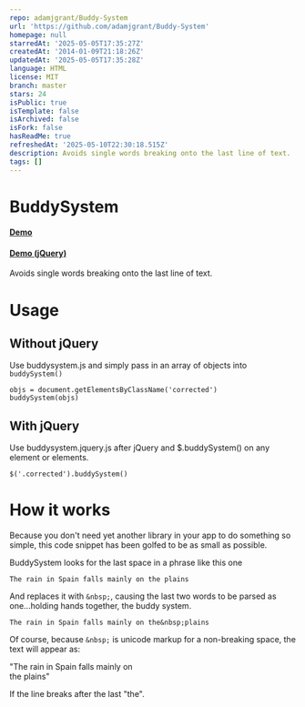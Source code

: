 ```yaml
---
repo: adamjgrant/Buddy-System
url: 'https://github.com/adamjgrant/Buddy-System'
homepage: null
starredAt: '2025-05-05T17:35:27Z'
createdAt: '2014-01-09T21:18:26Z'
updatedAt: '2025-05-05T17:35:28Z'
language: HTML
license: MIT
branch: master
stars: 24
isPublic: true
isTemplate: false
isArchived: false
isFork: false
hasReadMe: true
refreshedAt: '2025-05-10T22:30:18.515Z'
description: Avoids single words breaking onto the last line of text.
tags: []
---
```


# BuddySystem

#### [Demo](http://codepen.io/ajkochanowicz/pen/mKbtB)
#### [Demo (jQuery)](http://codepen.io/ajkochanowicz/pen/ezEmp)

Avoids single words breaking onto the last line of text.

# Usage

## Without jQuery

Use buddysystem.js and simply pass in an array of objects into ``buddySystem()``

    objs = document.getElementsByClassName('corrected')
    buddySystem(objs)
    
## With jQuery

Use buddysystem.jquery.js after jQuery and $.buddySystem() on any element or elements.

    $('.corrected').buddySystem()
    
# How it works

Because you don't need yet another library in your app to do something so simple, this code snippet has been golfed to be as small as possible.

BuddySystem looks for the last space in a phrase like this one

    The rain in Spain falls mainly on the plains
    
And replaces it with ``&nbsp;``, causing the last two words to be parsed as one...holding hands together, the buddy system.

    The rain in Spain falls mainly on the&nbsp;plains
    
Of course, because ``&nbsp;`` is unicode markup for a non-breaking space, the text will appear as:

"The rain in Spain falls mainly on<br> 
the plains"

If the line breaks after the last "the".
